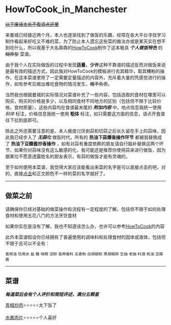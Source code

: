 # HowToCook_in_Manchester

[~~以下废话太长不看请点这里~~](#1)

来曼城已经接近两个月，本人也逐渐找到了做饭的乐趣，经常在各大平台寻找学习制作看起来好吃又不难的菜，为了防止本人遗忘这些菜的做法亦或是某天实在想不到吃什么，所以我基于大名鼎鼎的[HowToCook](https://github.com/Anduin2017/HowToCook)制作了这本极具 ***个人做饭特色*** 的 ~~糊弄型~~ 菜谱。  

由于我个人在实际做饭的过程中发现**适量**，**少许**这种不靠谱的描述反而对做饭来说是最有效的描述方式，因此我对HowToCook的模板进行去其精华，取其糟粕的操作，在这本菜谱里除了一定需要定量描述的内容外，充斥着大量的凭感觉进行的操作，如有参考后做出难吃食物的情况发生，~~概不负责~~。  

当然我也根据曼城的实际情况对菜谱补充了一些内容，包括选取的食材在哪里可以购买，购买的价格是多少，以及相同食材不同地方的区别（包括但不限于比较价格，食材质量），这些内容均在食谱最末尾的 ***附加内容*** 中，地点信息我统一使用 *斜体* 标注，价格信息我统一使用 **粗体** 标注，如只需要这方面的信息，请点开食谱往下拉到底即可。

除此之外还需要注意的是，本人极度讨厌剥蒜和切蒜之后长久留在手上的蒜味，因此我已经步入了 ***无蒜化*** 做饭时代，所有的 **热油下蒜爆香操作环节** 都被我替换成了 **热油下豆瓣酱炒香操作** ，如有对蒜有重度依赖的朋友请自行脑补替换这两个环节，如果你对蒜味没有这么敏感的化，我可能还是推荐你使用蒜来进行做饭，因为据某位不愿意透露姓名的厨友表示，有蒜的做饭才是有灵魂的。  

至于如何使用本菜谱，我觉得大家应该能看出来菜的名字是可以直接点击的吧，对的，直接[点击](#1)和正文颜色不一样的菜的名字就好了。


---
## 做菜之前  
请确保你已经对基础的做菜操作和流程有一定程度的了解，包括但不限于如何处理食材和使用五花八门的方法烹饪食材  

如果你实在是没有了解，我也不知道该怎么办，也许可以参考[HowToCook](https://github.com/Anduin2017/HowToCook)的内容

此外本菜谱假设你已经拥有了普遍使用的调味料和处理食材的固体或液体，包括但不限于且可以不全有：

`食用油` `饮用水` `盐` `糖` `味精` `淀粉` `各种香料` `五香粉` `白胡椒粉` `黑胡椒碎` `生抽` `老抽` `料酒` `蚝油` `豆瓣酱`

---
<h2 id="1">菜谱</h2> 

***每道菜后会有个人评价和简短评述，满分五颗星***  

[青椒炒肉](https://github.com/KatouMegumii/HowToCook_in_Manchester/blob/master/%E8%8F%9C%E8%B0%B1%E6%9C%AC%E4%BD%93/%E9%9D%92%E6%A4%92%E7%82%92%E8%82%89.md)⭐⭐⭐⭐⭐太下饭了

[水煮肉片](https://github.com/KatouMegumii/HowToCook_in_Manchester/blob/master/%E8%8F%9C%E8%B0%B1%E6%9C%AC%E4%BD%93/%E6%B0%B4%E7%85%AE%E8%82%89%E7%89%87.md)⭐⭐⭐⭐⭐个人喜好

